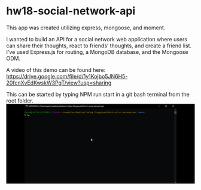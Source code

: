 # hw18-social-network-api

This app was created utilizing express, mongoose, and moment. 

I wanted to build an API for a social network web application where users can share their thoughts, react to friends’ thoughts, and create a friend list. I've used Express.js for routing, a MongoDB database, and the Mongoose ODM. 

A video of this demo can be found here: 
https://drive.google.com/file/d/1y1Kojbo5JN6H5-20fcnXvEdKwskW3PgT/view?usp=sharing

This can be started by typing NPM run start in a git bash terminal from the root folder. 
![Demo](./demo.gif)
